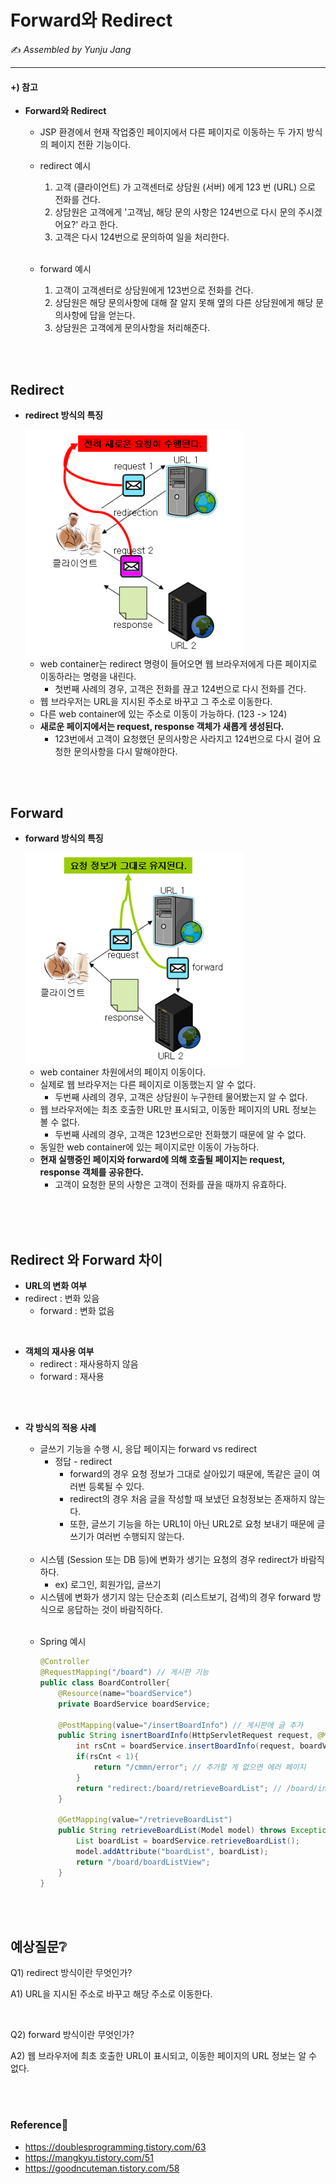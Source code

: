 # Forward와 Redirect

:writing_hand: *Assembled by Yunju Jang*

<!--🤝*Contributors : JiYe Bae*-->

<hr>


#### +) 참고 

- <b>Forward와 Redirect</b>

  - JSP 환경에서 현재 작업중인 페이지에서 다른 페이지로 이동하는 두 가지 방식의 페이지 전환 기능이다.

  - redirect 예시

    1. 고객 (클라이언트) 가 고객센터로 상담원 (서버) 에게 123 번 (URL) 으로 전화를 건다.
    2. 상담원은 고객에게 '고객님, 해당 문의 사항은 124번으로 다시 문의 주시겠어요?' 라고 한다.
    3. 고객은 다시 124번으로 문의하여 일을 처리한다.

    <br/>

  - forward 예시

    1. 고객이 고객센터로 상담원에게 123번으로 전화를 건다.
    2. 상담원은 해당 문의사항에 대해 잘 알지 못해 옆의 다른 상담원에게 해당 문의사항에 답을 얻는다.
    3. 상담원은 고객에게 문의사항을 처리해준다.

<br/>

<br/>

## Redirect

- <b>redirect 방식의 특징</b>

  <img src='resources/redirect.png' width='350px' align='center'>

  - web container는 redirect 명령이 들어오면 웹 브라우저에게 다른 페이지로 이동하라는 명령을 내린다.
    - 첫번째 사례의 경우, 고객은 전화를 끊고 124번으로 다시 전화를 건다.
  - 웹 브라우저는 URL을 지시된 주소로 바꾸고 그 주소로 이동한다.
  - 다른 web container에 있는 주소로 이동이 가능하다. (123 -> 124)
  - <b>새로운 페이지에서는 request, response 객체가 새롭게 생성된다.</b>
    - 123번에서 고객이 요청했던 문의사항은 사라지고 124번으로 다시 걸어 요청한 문의사항을 다시 말해야한다.

<br/>

<br/>



## Forward

- <b>forward 방식의 특징</b>

  <img src='resources/forward.png' width='350px' align='center'>
  
  - web container 차원에서의 페이지 이동이다.
  - 실제로 웹 브라우저는 다른 페이지로 이동했는지 알 수 없다. 
    - 두번째 사례의 경우, 고객은 상담원이 누구한테 물어봤는지 알 수 없다.
  - 웹 브라우저에는 최초 호출한 URL만 표시되고, 이동한 페이지의 URL 정보는 볼 수 없다.
    - 두번째 사례의 경우, 고객은 123번으로만 전화했기 때문에 알 수 없다.
  - 동일한 web container에 있는 페이지로만 이동이 가능하다.
  - <b>현재 실행중인 페이지와 forward에 의해 호출될 페이지는 request, response 객체를 공유한다.</b>
    - 고객이 요청한 문의 사항은 고객이 전화를 끊을 때까지 유효하다.
  
  <br/>

<br/>

<br/>

## Redirect 와 Forward 차이

- <b>URL의 변화 여부</b>
- redirect : 변화 있음
  - forward : 변화 없음

<br/>

- <b>객체의 재사용 여부</b>
  - redirect : 재사용하지 않음
  - forward : 재사용

<br/>

<br/>

- <b>각 방식의 적용 사례</b>

  - 글쓰기 기능을 수행 시, 응답 페이지는 forward vs redirect 
    - 정답 - redirect
      - forward의 경우 요청 정보가 그대로 살아있기 때문에, 똑같은 글이 여러번 등록될 수 있다.
      - redirect의 경우 처음 글을 작성할 때 보냈던 요청정보는 존재하지 않는다.
      - 또한, 글쓰기 기능을 하는 URL1이 아닌 URL2로 요청 보내기 때문에 글쓰기가 여러번 수행되지 않는다.

  <br/>

  - 시스템 (Session 또는 DB 등)에 변화가 생기는 요청의 경우 redirect가 바람직하다.
    - ex) 로그인, 회원가입, 글쓰기
  - 시스템에 변화가 생기지 않는 단순조회 (리스트보기, 검색)의 경우 forward 방식으로 응답하는 것이 바람직하다.

  <br/>

  - Spring 예시

    ``` java
    @Controller
    @RequestMapping("/board") // 게시판 기능
    public class BoardController{
        @Resource(name="boardService")
        private BoardService boardService;
        
        @PostMapping(value="/insertBoardInfo") // 게시판에 글 추가
        public String isnertBoardInfo(HttpServletRequest request, @ModelAttribute BoardVO boardVO) throws Exception{
            int rsCnt = boardService.insertBoardInfo(request, boardVO);
            if(rsCnt < 1){
                return "/cmmn/error"; // 추가할 게 없으면 에러 페이지
            }
            return "redirect:/board/retrieveBoardList"; // /board/insertBoardInfo에서 /board/retrieveBoardList로 리다이렉트
        }
        
        @GetMapping(value="/retrieveBoardList")
        public String retrieveBoardList(Model model) throws Exception {
            List boardList = boardService.retrieveBoardList();
            model.addAttribute("boardList", boardList);
            return "/board/boardListView";
        }
    }
    ```

    


<br/>

<br/>

## 예상질문❔

Q1) redirect 방식이란 무엇인가?

A1) URL을 지시된 주소로 바꾸고 해당 주소로 이동한다.

<br/>

Q2) forward 방식이란 무엇인가?

A2) 웹 브라우저에 최초 호출한 URL이 표시되고, 이동한 페이지의 URL 정보는 알 수 없다.

<br/>

<br/>

### Reference📖

- https://doublesprogramming.tistory.com/63
- https://mangkyu.tistory.com/51
- https://goodncuteman.tistory.com/58
